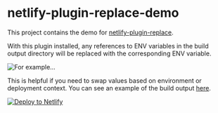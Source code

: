 # netlify-plugin-replace-demo

This project contains the demo for [netlify-plugin-replace](https://www.npmjs.com/package/@helloample/netlify-plugin-replace).

With this plugin installed, any references to ENV variables in the build output directory will be replaced with the corresponding ENV variable.

![For example...](https://rawcdn.githack.com/ample/netlify-plugin-replace-demo/676b1bfa865eedc26e407698b04e26bf7f9c27e0/example.png)

This is helpful if you need to swap values based on environment or deployment context. You can see an example of the build output [here](https://app.netlify.com/sites/netlify-plugin-replace-demo/deploys/5f3af0ae759e5d00086b2749).

[![Deploy to Netlify](https://www.netlify.com/img/deploy/button.svg)](https://app.netlify.com/start/deploy?repository=https://github.com/ample/netlify-plugin-replace-demo)
